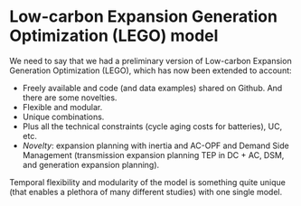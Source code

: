 # Low-carbon Expansion Generation Optimization (LEGO) model

We need to say that we had a preliminary version of Low-carbon Expansion Generation Optimization (LEGO), which has now been extended to account:
* Freely available and code (and data examples) shared on Github. And there are some novelties.
* Flexible and modular. 
* Unique combinations.
* Plus all the technical constraints (cycle aging costs for batteries), UC, etc.
* _Novelty_: expansion planning with inertia and AC-OPF and Demand Side Management (transmission expansion planning TEP in DC + AC, DSM, and generation expansion planning).

Temporal flexibility and modularity of the model is something quite unique (that enables a plethora of many different studies) with one single model.
